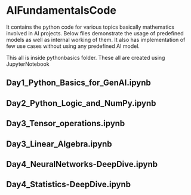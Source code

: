 # AIFundamentalsCode
It contains the python code for various topics basically mathematics involved in AI projects. Below files demonstrate the usage of predefined models as well as internal working of them. It also has implementation of few use cases without using any predefined AI model.

This all is inside pythonbasics folder.
These all are created using JupyterNotebook

## Day1_Python_Basics_for_GenAI.ipynb					
## Day2_Python_Logic_and_NumPy.ipynb
## Day3_Tensor_operations.ipynb
## Day3_Linear_Algebra.ipynb
## Day4_NeuralNetworks-DeepDive.ipynb
## Day4_Statistics-DeepDive.ipynb
